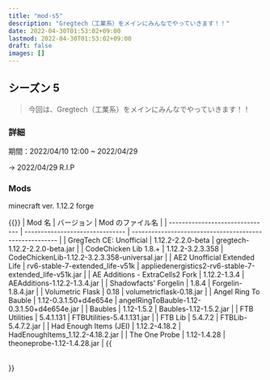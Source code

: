 ```yaml
---
title: "mod-s5"
description: "Gregtech（工業系）をメインにみんなでやっていきます！！"
date: 2022-04-30T01:53:02+09:00
lastmod: 2022-04-30T01:53:02+09:00
draft: false
images: []
---
```


## シーズン 5

> 今回は、Gregtech（工業系）をメインにみんなでやっていきます！！

### 詳細

期間：2022/04/10 12:00 ~ 2022/04/29

→ 2022/04/29 R.I.P

### Mods

minecraft ver. 1.12.2 forge

{{<table class="table table-hover">}}
| Mod 名 | バージョン | Mod のファイル名 |
| ------------------------------- | ------------------------------- | ------------------------------------------------------- |
| GregTech CE: Unofficial | 1.12.2-2.2.0-beta | gregtech-1.12.2-2.2.0-beta.jar |
| CodeChicken Lib 1.8.+ | 1.12.2-3.2.3.358 | CodeChickenLib-1.12.2-3.2.3.358-universal.jar |
| AE2 Unofficial Extended Life | rv6-stable-7-extended_life-v51k | appliedenergistics2-rv6-stable-7-extended_life-v51k.jar |
| AE Additions - ExtraCells2 Fork | 1.12.2-1.3.4 | AEAdditions-1.12.2-1.3.4.jar |
| Shadowfacts' Forgelin | 1.8.4 | Forgelin-1.8.4.jar |
| Volumetric Flask | 0.18 | volumetricflask-0.18.jar |
| Angel Ring To Bauble | 1.12-0.3.1.50+d4e654e | angelRingToBauble-1.12-0.3.1.50+d4e654e.jar |
| Baubles | 1.12-1.5.2 | Baubles-1.12-1.5.2.jar |
| FTB Utilities | 5.4.1.131 | FTBUtilities-5.4.1.131.jar |
| FTB Lib | 5.4.7.2 | FTBLib-5.4.7.2.jar |
| Had Enough Items (JEI) | 1.12.2-4.18.2 | HadEnoughItems_1.12.2-4.18.2.jar |
| The One Probe | 1.12-1.4.28 | theoneprobe-1.12-1.4.28.jar |
{{</table>}}
